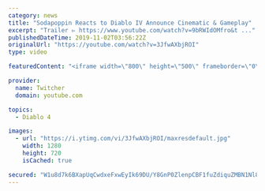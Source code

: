 ```yaml
---
category: news
title: "Sodapoppin Reacts to Diablo IV Announce Cinematic & Gameplay"
excerpt: "Trailer ▻ https://www.youtube.com/watch?v=9bRWIdOMfro&t ..."
publishedDateTime: 2019-11-02T03:56:22Z
originalUrl: "https://youtube.com/watch?v=3JfwAXbjROI"
type: video

featuredContent: "<iframe width=\"800\" height=\"500\" frameborder=\"0\" src=\"https://www.youtube.com/embed/3JfwAXbjROI\" allow=\"accelerometer; autoplay; encrypted-media; gyroscope; picture-in-picture\" allowfullscreen></iframe>"

provider:
  name: Twitcher
  domain: youtube.com

topics:
  - Diablo 4

images:
  - url: "https://i.ytimg.com/vi/3JfwAXbjROI/maxresdefault.jpg"
    width: 1280
    height: 720
    isCached: true

secured: "W1u8d7k6BXapUqCwdxeFxwEyIk69DU/Y8GnP0ZlenpCBF1fuZdiquZMBN1Nl8iylS35CAdyMZtHXE33Ul1n48kmd5xyBCYzt1VJjjJvZc9JnYtx2MJ9nOmzs+EeKI55q67R8j5AWWVKquQqo3tl5j8oMarU9m/yFe0UKKSluaux257VtA5noChpFyuNWR9B3+wUIHbIJrvykB9j2c8JYVDGJ+mRHE/S5WZPHeS8+Y81GszRGHNuK2ihqZYZwqLg+BffYPKhxiK7q+cGFhRIsNRxGOZM9e16mf9bHhHNaui48RQP9xwoP8aMhpMtx7Kyuw608vezel4fOm3WFiCNPQLszWQwVaLLfnICXzxBGmd76YQwGtXp1mhfGmjESYPpqUFAxVkxMMz7jpbLyVzuEI0GF2RMBJ4ACUjrL670CBHhzVbykUCVbh1CMsF43K7K5;rGMHuwvprVfUWpJTqI43bA=="
---
```


